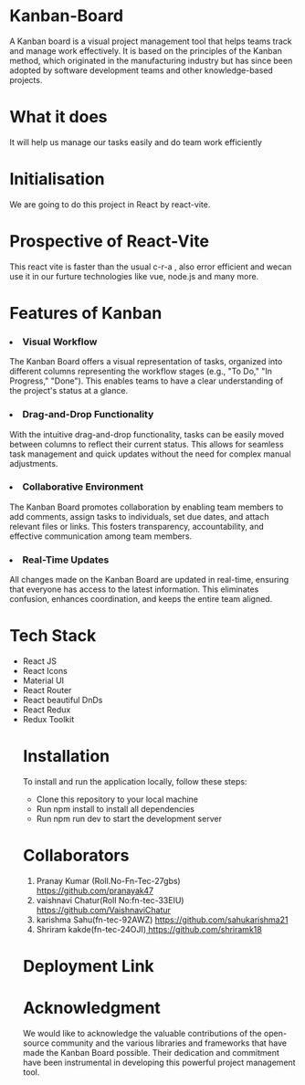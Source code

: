 # Kanban-Board
A Kanban board is a visual project management tool that helps teams track and manage work effectively. It is based on the principles of the Kanban method, which originated in the manufacturing industry but has since been adopted by software development teams and other knowledge-based projects.
# What it does
It will help us manage our tasks easily and do team work efficiently
# Initialisation
We are going to do this project in React by react-vite.
# Prospective of React-Vite
This react vite is faster than the usual c-r-a , also error efficient and wecan use it in our furture technologies like vue, node.js and many more. 
<h1>Features of Kanban</h1>
<h3><li>Visual Workflow</li></h3>
The Kanban Board offers a visual representation of tasks, organized into different columns representing the workflow stages (e.g., "To Do," "In Progress," "Done"). This enables teams to have a clear understanding of the project's status at a glance.
<h3><li>Drag-and-Drop Functionality</li></h3>
With the intuitive drag-and-drop functionality, tasks can be easily moved between columns to reflect their current status. This allows for seamless task management and quick updates without the need for complex manual adjustments.
<h3><li>Collaborative Environment</li></h3>
The Kanban Board promotes collaboration by enabling team members to add comments, assign tasks to individuals, set due dates, and attach relevant files or links. This fosters transparency, accountability, and effective communication among team members.
<h3><li>Real-Time Updates</li></h3>
 All changes made on the Kanban Board are updated in real-time, ensuring that everyone has access to the latest information. This eliminates confusion, enhances coordination, and keeps the entire team aligned.
 <h1> Tech Stack </h1>
 <ul>
  <li>React JS</li>
  <li>React Icons</li>
  <li>Material UI</li>
  <li>React Router</li>
  <li>React beautiful DnDs</li>
  <li>React Redux</li>
  <li>Redux Toolkit</li>
  <h1>Installation</h1>
To install and run the application locally, follow these steps:
<ul>
<li>Clone this repository to your local machine</li>
<li>Run npm install to install all dependencies</li>
<li>Run npm run dev to start the development server</li>
</ul>
  <h1>Collaborators</h1>
 <ol>
<li>Pranay Kumar (Roll.No-Fn-Tec-27gbs) <a href="https://github.com/pranayak47/"> https://github.com/pranayak47</a> </li>
<li>vaishnavi Chatur(Roll No:fn-tec-33EIU)<a href="https://github.com/VaishnaviChatur"> https://github.com/VaishnaviChatur</a></li>
<li>karishma Sahu(fn-tec-92AWZ) <a href="https://github.com/sahukarishma21"> https://github.com/sahukarishma21</a></li>
 <li>Shriram kakde(fn-tec-24OJI)<a href="https://github.com/shriramk18"> https://github.com/shriramk18</a></li>
</ol>
  <h1>Deployment Link </h1>
  <h1>Acknowledgment</h1>
  We would like to acknowledge the valuable contributions of the open-source community and the various libraries and frameworks that have made the Kanban Board possible. Their dedication and commitment have been instrumental in developing this powerful project management tool.
